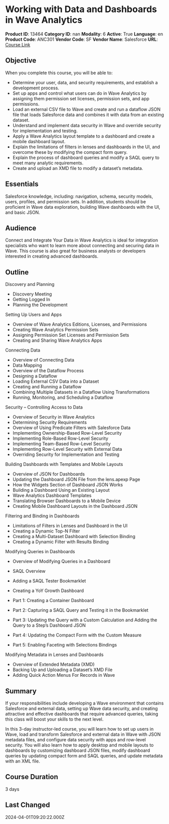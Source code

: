 # Working with Data and Dashboards in Wave Analytics

**Product ID**: 13464
**Category ID**: nan
**Modality**: 6
**Active**: True
**Language**: en
**Product Code**: ANC301
**Vendor Code**: SF
**Vendor Name**: Salesforce
**URL**: [Course Link](https://www.fastlaneus.com/course/salesforce-anc301)

## Objective
When you complete this course, you will be able to:



- Determine your user, data, and security requirements, and establish a development process.
- Set up apps and control what users can do in Wave Analytics by assigning them permission set licenses, permission sets, and app permissions.
- Load an external CSV file to Wave and create and run a dataflow JSON file that loads Salesforce data and combines it with data from an existing dataset.
- Understand and implement data security in Wave and override security for implementation and testing.
- Apply a Wave Analytics layout template to a dashboard and create a mobile dashboard layout.
- Explain the limitations of filters in lenses and dashboards in the UI, and overcome these by modifying the compact form query.
- Explain the process of dashboard queries and modify a SAQL query to meet many analytic requirements.
- Create and upload an XMD file to modify a dataset’s metadata.

## Essentials
Salesforce knowledge, including: navigation, schema, security models, users, profiles, and permission sets. In addition, students should be proficient in Wave data exploration, building Wave dashboards with the UI, and basic JSON.

## Audience
Connect and Integrate Your Data in Wave Analytics is ideal for integration specialists who want to learn more about connecting and securing data in Wave. This course is also
great for business analysts or developers interested in creating advanced dashboards.

## Outline
Discovery and Planning


- Discovery Meeting
- Getting Logged In
- Planning the Development

Setting Up Users and Apps


- Overview of Wave Analytics Editions, Licenses, and Permissions
- Creating Wave Analytics Permission Sets
- Assigning Permission Set Licenses and Permission Sets
- Creating and Sharing Wave Analytics Apps

Connecting Data


- Overview of Connecting Data
- Data Mapping
- Overview of the Dataflow Process
- Designing a Dataflow
- Loading External CSV Data into a Dataset
- Creating and Running a Dataflow
- Combining Multiple Datasets in a Dataflow Using Transformations
- Running, Monitoring, and Scheduling a Dataflow

Security – Controlling Access to Data


- Overview of Security in Wave Analytics
- Determining Security Requirements
- Overview of Using Predicate Filters with Salesforce Data
- Implementing Ownership-Based Row-Level Security
- Implementing Role-Based Row-Level Security
- Implementing Team-Based Row-Level Security
- Implementing Row-Level Security with External Data
- Overriding Security for Implementation and Testing
 
Building Dashboards with Templates and Mobile Layouts



- Overview of JSON for Dashboards
- Updating the Dashboard JSON File from the lens.apexp Page
- How the Widgets Section of Dashboard JSON Works
- Building a Dashboard Using an Existing Layout
- Wave Analytics Dashboard Templates
- Translating Browser Dashboards to a Mobile Device
- Creating Mobile Dashboard Layouts in the Dashboard JSON

Filtering and Binding in Dashboards


- Limitations of Filters in Lenses and Dashboard in the UI
- Creating a Dynamic Top-N Filter
- Creating a Multi-Dataset Dashboard with Selection Binding
- Creating a Dynamic Filter with Results Binding

Modifying Queries in Dashboards


- Overview of Modifying Queries in a Dashboard
- SAQL Overview
- Adding a SAQL Tester Bookmarklet
- Creating a YoY Growth Dashboard

- Part 1: Creating a Container Dashboard
- Part 2: Capturing a SAQL Query and Testing it in the Bookmarklet
- Part 3: Updating the Query with a Custom Calculation and Adding the Query to a Step’s Dashboard JSON
- Part 4: Updating the Compact Form with the Custom Measure
- Part 5: Enabling Faceting with Selections Bindings

Modifying Metadata in Lenses and Dashboards


- Overview of Extended Metadata (XMD)
- Backing Up and Uploading a Dataset’s XMD File
- Adding Quick Action Menus For Records in Wave

## Summary
If your responsibilities include developing a Wave environment that contains Salesforce and external data, setting up Wave data security, and creating attractive and effective dashboards that require advanced queries, taking this class will boost your skills to the next level.

In this 3-day instructor-led course, you will learn how to set up users in Wave, load and transform Salesforce and external data in Wave with JSON metadata files, and configure data security with apps and row-level security. You will also learn how to apply desktop and mobile layouts to dashboards by customizing dashboard JSON files, modify dashboard queries by updating compact form and SAQL queries, and update metadata with an XML file.

## Course Duration
3 days

## Last Changed
2024-04-01T09:20:22.000Z
